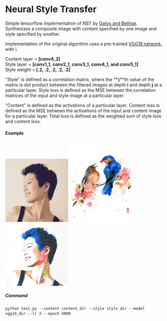 # Neural Style Transfer

Simple tensorflow implementation of NST by [Gatys and Bethge](https://arxiv.org/abs/1508.06576). Synthesizes a composite image with content specified by one image and style specified by another.

Implementation of the original algorithm uses a pre-trained [VGG19 network](https://github.com/machrisaa/tensorflow-vgg), with \

Content layer = **[conv4_2]**\
Style layer = **[conv1_1, conv2_1, conv3_1, conv4_1, and conv5_1]**\
Style weight = **[.2, .2, .2, .2, .2]**

"Style" is defined as a correlation matrix, where the **_ij_**th value of the matrix is dot product between the filtered images at depth **i** and depth **j** at a particular layer. Style loss is defined as the MSE between the correlation matrices of the input and style image at a particular layer. 

"Content" is defined as the activations of a particular layer. Content loss is defined as the MSE between the activations of the input and content image for a particular layer. Total loss is defined as the weighted sum of style loss and content loss.

#### Example
<div>
<img src="https://raw.githubusercontent.com/pwang724/neural-style-transfer/master/example/jade_selfie.jpg" width="200">
<img src="https://raw.githubusercontent.com/pwang724/neural-style-transfer/master/example/jade.jpg" width="200">
<img src="https://raw.githubusercontent.com/pwang724/neural-style-transfer/master/example/out_3000.jpg" width="200">
</div>

##### Command

```
python test.py --content content_dir --style style_dir --model vgg19_dir --lr 1 --epoch 4000
```